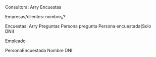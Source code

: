 Consultora:
    Arry Encuestas

Empresas/clientes:
    nombre¿?

Encuestas:
    Arry Preguntas
    Persona pregunta
    Persona encuestada(Solo DNI)

Empleado

PersonaEncuestada
    Nombre
    DNI
